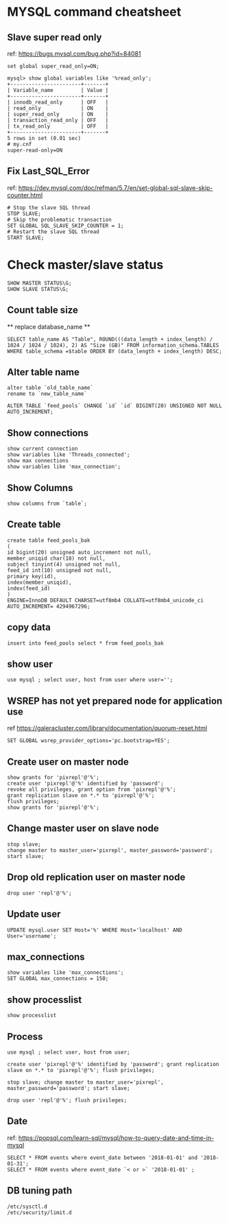 # MYSQL command cheatsheet


## Slave super read only
ref: https://bugs.mysql.com/bug.php?id=84081
```shell
set global super_read_only=ON;

mysql> show global variables like '%read_only';
+-----------------------+-------+
| Variable_name         | Value |
+-----------------------+-------+
| innodb_read_only      | OFF   |
| read_only             | ON    |
| super_read_only       | ON    |
| transaction_read_only | OFF   |
| tx_read_only          | OFF   |
+-----------------------+-------+
5 rows in set (0.01 sec)
# my.cnf
super-read-only=ON
```

## Fix Last_SQL_Error
ref: https://dev.mysql.com/doc/refman/5.7/en/set-global-sql-slave-skip-counter.html
```shell
# Stop the slave SQL thread
STOP SLAVE;
# Skip the problematic transaction
SET GLOBAL SQL_SLAVE_SKIP_COUNTER = 1;
# Restart the slave SQL thread
START SLAVE;
```


# Check master/slave status
```shell
SHOW MASTER STATUS\G;
SHOW SLAVE STATUS\G;
```


## Count table size
** replace database_name **
```shell
SELECT table_name AS "Table", ROUND(((data_length + index_length) / 1024 / 1024 / 1024), 2) AS "Size (GB)" FROM information_schema.TABLES WHERE table_schema =$table ORDER BY (data_length + index_length) DESC;
```

## Alter table name
```shell
alter table `old_table_name`
rename to `new_table_name`

ALTER TABLE `feed_pools` CHANGE `id` `id` BIGINT(20) UNSIGNED NOT NULL AUTO_INCREMENT;
```

## Show connections
```shell
show current connection
show variables like 'Threads_connected';
show max connections
show variables like 'max_connection';
```

## Show Columns
```shell
show columns from `table`;
```

## Create table
```shell
create table feed_pools_bak
(
id bigint(20) unsigned auto_increment not null, 
member_uniqid char(18) not null, 
subject tinyint(4) unsigned not null, 
feed_id int(10) unsigned not null, 
primary key(id), 
index(member_uniqid), 
index(feed_id)
) 
ENGINE=InnoDB DEFAULT CHARSET=utf8mb4 COLLATE=utf8mb4_unicode_ci 
AUTO_INCREMENT= 4294967296;
```

## copy data 
```shell
insert into feed_pools select * from feed_pools_bak
```

## show user
```shell
use mysql ; select user, host from user where user='';
```

## WSREP has not yet prepared node for application use
ref https://galeracluster.com/library/documentation/quorum-reset.html
```shell
SET GLOBAL wsrep_provider_options='pc.bootstrap=YES';
```


## Create user on master node
```shell
show grants for 'pixrepl'@'%';
create user 'pixrepl'@'%' identified by 'password';
revoke all privileges, grant option from 'pixrepl'@'%';
grant replication slave on *.* to 'pixrepl'@'%';
flush privileges;
show grants for 'pixrepl'@'%';
```
## Change master user on slave node
```shell
stop slave; 
change master to master_user='pixrepl', master_password='password';
start slave;
```
## Drop old replication user on master node
```shell
drop user 'repl'@'%'; 
```
## Update user
```shell
UPDATE mysql.user SET Host='%' WHERE Host='localhost' AND User='username';
```

## max_connections
```shell
show variables like 'max_connections';
SET GLOBAL max_connections = 150;
```

## show processlist
```shell
show processlist
```

## Process 
```shell
use mysql ; select user, host from user;

create user 'pixrepl'@'%' identified by 'password'; grant replication slave on *.* to 'pixrepl'@'%'; flush privileges;

stop slave; change master to master_user='pixrepl', master_password='password'; start slave;

drop user 'repl'@'%'; flush privileges;
```

## Date
ref: https://popsql.com/learn-sql/mysql/how-to-query-date-and-time-in-mysql
```shell
SELECT * FROM events where event_date between '2018-01-01' and '2018-01-31';
SELECT * FROM events where event_date `< or >` '2018-01-01' ;
```

## DB tuning path
```shell
/etc/sysctl.d
/etc/security/limit.d
```

